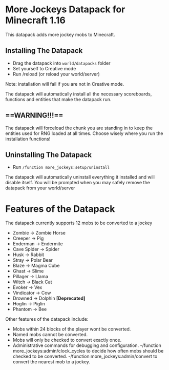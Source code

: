 # More Jockeys Datapack for Minecraft 1.16
This datapack adds more jockey mobs to Minecraft.

## Installing The Datapack

- Drag the datapack into `world/datapacks` folder
- Set yourself to Creative mode
- Run /reload (or reload your world/server)

Note: installation will fail if you are not in Creative mode.

The datapack will automatically install all the necessary scoreboards, functions and entities that make the datapack run.


## **==WARNING!!!==**

The datapack will forceload the chunk you are standing in to keep the entities used for RNG loaded at all times. Choose wisely where
you run the installation functions!


## Uninstalling The Datapack

- Run `/function more_jockeys:setup/uninstall`

The datapack will automatically uninstall everything it installed and will disable itself.
You will be prompted when you may safely remove the datapack from your world/server




# Features of the Datapack

The datapack currently supports 12 mobs to be converted to a jockey

- Zombie -> Zombie Horse
- Creeper -> Pig
- Enderman -> Endermite
- Cave Spider -> Spider
- Husk -> Rabbit
- Stray -> Polar Bear
- Blaze -> Magma Cube
- Ghast -> Slime
- Pillager -> Llama
- Witch -> Black Cat
- Evoker -> Vex
- Vindicator -> Cow
- Drowned -> Dolphin **[Deprecated]**
- Hoglin -> Piglin
- Phantom -> Bee

Other features of the datapack include:

- Mobs within 24 blocks of the player wont be converted.
- Named mobs cannot be converted.
- Mobs will only be checked to convert exactly once.
- Administrative commands for debugging and configuration.
    -/function more_jockeys:admin/clock_cycles to decide how often mobs should be checked to be converted.
    -/function more_jockeys:admin/convert to convert the nearest mob to a jockey.